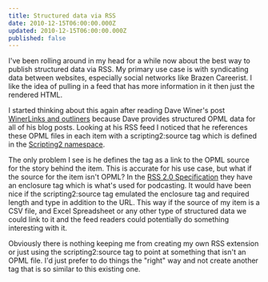 ```yaml
---
title: Structured data via RSS
date: 2010-12-15T06:00:00.000Z
updated: 2010-12-15T06:00:00.000Z
published: false
---
```


I've been rolling around in my head for a while now about the best way to publish structured data via RSS.  My primary use case is with syndicating data between websites, especially social networks like Brazen Careerist.  I like the idea of pulling in a feed that has more information in it then just the rendered HTML.

I started thinking about this again after reading Dave Winer's post [WinerLinks and outliners](http://scripting.com/stories/2010/11/30/winerlinksAndOutliners.html) because Dave provides structured OPML data for all of his blog posts.  Looking at his RSS feed I noticed that he references these OPML files in each item with a scripting2:source tag which is defined in the [Scripting2 namespace](https://web.archive.org/web/20120125093856/http://scripting2.com/namespace.html).

The only problem I see is he defines the tag as a link to the OPML source for the story behind the item.  This is accurate for his use case, but what if the source for the item isn't OPML?  In the [RSS 2.0 Specification](http://cyber.law.harvard.edu/rss/rss.html) they have an enclosure tag which is what's used for podcasting.  It would have been nice if the scripting2:source tag emulated the enclosure tag and required length and type in addition to the URL.  This way if the source of my item is a CSV file, and Excel Spreadsheet or any other type of structured data we could link to it and the feed readers could potentially do something interesting with it.

Obviously there is nothing keeping me from creating my own RSS extension or just using the scripting2:source tag to point at something that isn't an OPML file.  I'd just prefer to do things the "right" way and not create another tag that is so similar to this existing one.

